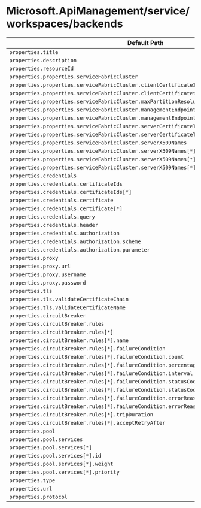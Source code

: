 # Microsoft.ApiManagement/service/workspaces/backends

| Default Path | Alias |
|---|---|
| `properties.title` | `Microsoft.ApiManagement/service/workspaces/backends/title` |
| `properties.description` | `Microsoft.ApiManagement/service/workspaces/backends/description` |
| `properties.resourceId` | `Microsoft.ApiManagement/service/workspaces/backends/resourceId` |
| `properties.properties.serviceFabricCluster` | `Microsoft.ApiManagement/service/workspaces/backends/serviceFabricCluster` |
| `properties.properties.serviceFabricCluster.clientCertificateId` | `Microsoft.ApiManagement/service/workspaces/backends/serviceFabricCluster.clientCertificateId` |
| `properties.properties.serviceFabricCluster.clientCertificatethumbprint` | `Microsoft.ApiManagement/service/workspaces/backends/serviceFabricCluster.clientCertificatethumbprint` |
| `properties.properties.serviceFabricCluster.maxPartitionResolutionRetries` | `Microsoft.ApiManagement/service/workspaces/backends/serviceFabricCluster.maxPartitionResolutionRetries` |
| `properties.properties.serviceFabricCluster.managementEndpoints` | `Microsoft.ApiManagement/service/workspaces/backends/serviceFabricCluster.managementEndpoints` |
| `properties.properties.serviceFabricCluster.managementEndpoints[*]` | `Microsoft.ApiManagement/service/workspaces/backends/serviceFabricCluster.managementEndpoints[*]` |
| `properties.properties.serviceFabricCluster.serverCertificateThumbprints` | `Microsoft.ApiManagement/service/workspaces/backends/serviceFabricCluster.serverCertificateThumbprints` |
| `properties.properties.serviceFabricCluster.serverCertificateThumbprints[*]` | `Microsoft.ApiManagement/service/workspaces/backends/serviceFabricCluster.serverCertificateThumbprints[*]` |
| `properties.properties.serviceFabricCluster.serverX509Names` | `Microsoft.ApiManagement/service/workspaces/backends/serviceFabricCluster.serverX509Names` |
| `properties.properties.serviceFabricCluster.serverX509Names[*]` | `Microsoft.ApiManagement/service/workspaces/backends/serviceFabricCluster.serverX509Names[*]` |
| `properties.properties.serviceFabricCluster.serverX509Names[*].name` | `Microsoft.ApiManagement/service/workspaces/backends/serviceFabricCluster.serverX509Names[*].name` |
| `properties.properties.serviceFabricCluster.serverX509Names[*].issuerCertificateThumbprint` | `Microsoft.ApiManagement/service/workspaces/backends/serviceFabricCluster.serverX509Names[*].issuerCertificateThumbprint` |
| `properties.credentials` | `Microsoft.ApiManagement/service/workspaces/backends/credentials` |
| `properties.credentials.certificateIds` | `Microsoft.ApiManagement/service/workspaces/backends/credentials.certificateIds` |
| `properties.credentials.certificateIds[*]` | `Microsoft.ApiManagement/service/workspaces/backends/credentials.certificateIds[*]` |
| `properties.credentials.certificate` | `Microsoft.ApiManagement/service/workspaces/backends/credentials.certificate` |
| `properties.credentials.certificate[*]` | `Microsoft.ApiManagement/service/workspaces/backends/credentials.certificate[*]` |
| `properties.credentials.query` | `Microsoft.ApiManagement/service/workspaces/backends/credentials.query` |
| `properties.credentials.header` | `Microsoft.ApiManagement/service/workspaces/backends/credentials.header` |
| `properties.credentials.authorization` | `Microsoft.ApiManagement/service/workspaces/backends/credentials.authorization` |
| `properties.credentials.authorization.scheme` | `Microsoft.ApiManagement/service/workspaces/backends/credentials.authorization.scheme` |
| `properties.credentials.authorization.parameter` | `Microsoft.ApiManagement/service/workspaces/backends/credentials.authorization.parameter` |
| `properties.proxy` | `Microsoft.ApiManagement/service/workspaces/backends/proxy` |
| `properties.proxy.url` | `Microsoft.ApiManagement/service/workspaces/backends/proxy.url` |
| `properties.proxy.username` | `Microsoft.ApiManagement/service/workspaces/backends/proxy.username` |
| `properties.proxy.password` | `Microsoft.ApiManagement/service/workspaces/backends/proxy.password` |
| `properties.tls` | `Microsoft.ApiManagement/service/workspaces/backends/tls` |
| `properties.tls.validateCertificateChain` | `Microsoft.ApiManagement/service/workspaces/backends/tls.validateCertificateChain` |
| `properties.tls.validateCertificateName` | `Microsoft.ApiManagement/service/workspaces/backends/tls.validateCertificateName` |
| `properties.circuitBreaker` | `Microsoft.ApiManagement/service/workspaces/backends/circuitBreaker` |
| `properties.circuitBreaker.rules` | `Microsoft.ApiManagement/service/workspaces/backends/circuitBreaker.rules` |
| `properties.circuitBreaker.rules[*]` | `Microsoft.ApiManagement/service/workspaces/backends/circuitBreaker.rules[*]` |
| `properties.circuitBreaker.rules[*].name` | `Microsoft.ApiManagement/service/workspaces/backends/circuitBreaker.rules[*].name` |
| `properties.circuitBreaker.rules[*].failureCondition` | `Microsoft.ApiManagement/service/workspaces/backends/circuitBreaker.rules[*].failureCondition` |
| `properties.circuitBreaker.rules[*].failureCondition.count` | `Microsoft.ApiManagement/service/workspaces/backends/circuitBreaker.rules[*].failureCondition.count` |
| `properties.circuitBreaker.rules[*].failureCondition.percentage` | `Microsoft.ApiManagement/service/workspaces/backends/circuitBreaker.rules[*].failureCondition.percentage` |
| `properties.circuitBreaker.rules[*].failureCondition.interval` | `Microsoft.ApiManagement/service/workspaces/backends/circuitBreaker.rules[*].failureCondition.interval` |
| `properties.circuitBreaker.rules[*].failureCondition.statusCodeRanges` | `Microsoft.ApiManagement/service/workspaces/backends/circuitBreaker.rules[*].failureCondition.statusCodeRanges` |
| `properties.circuitBreaker.rules[*].failureCondition.statusCodeRanges[*]` | `Microsoft.ApiManagement/service/workspaces/backends/circuitBreaker.rules[*].failureCondition.statusCodeRanges[*]` |
| `properties.circuitBreaker.rules[*].failureCondition.errorReasons` | `Microsoft.ApiManagement/service/workspaces/backends/circuitBreaker.rules[*].failureCondition.errorReasons` |
| `properties.circuitBreaker.rules[*].failureCondition.errorReasons[*]` | `Microsoft.ApiManagement/service/workspaces/backends/circuitBreaker.rules[*].failureCondition.errorReasons[*]` |
| `properties.circuitBreaker.rules[*].tripDuration` | `Microsoft.ApiManagement/service/workspaces/backends/circuitBreaker.rules[*].tripDuration` |
| `properties.circuitBreaker.rules[*].acceptRetryAfter` | `Microsoft.ApiManagement/service/workspaces/backends/circuitBreaker.rules[*].acceptRetryAfter` |
| `properties.pool` | `Microsoft.ApiManagement/service/workspaces/backends/pool` |
| `properties.pool.services` | `Microsoft.ApiManagement/service/workspaces/backends/pool.services` |
| `properties.pool.services[*]` | `Microsoft.ApiManagement/service/workspaces/backends/pool.services[*]` |
| `properties.pool.services[*].id` | `Microsoft.ApiManagement/service/workspaces/backends/pool.services[*].id` |
| `properties.pool.services[*].weight` | `Microsoft.ApiManagement/service/workspaces/backends/pool.services[*].weight` |
| `properties.pool.services[*].priority` | `Microsoft.ApiManagement/service/workspaces/backends/pool.services[*].priority` |
| `properties.type` | `Microsoft.ApiManagement/service/workspaces/backends/type` |
| `properties.url` | `Microsoft.ApiManagement/service/workspaces/backends/url` |
| `properties.protocol` | `Microsoft.ApiManagement/service/workspaces/backends/protocol` |

